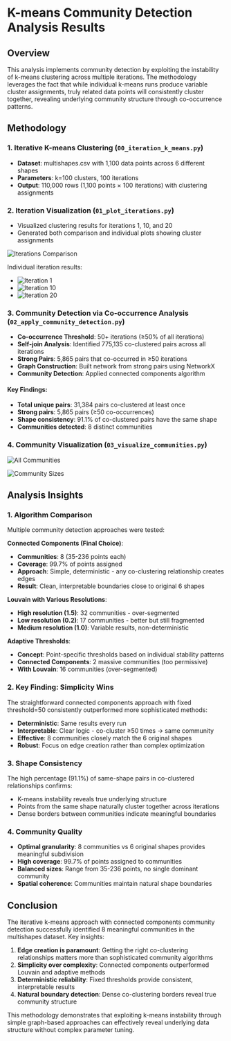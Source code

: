 # K-means Community Detection Analysis Results

## Overview

This analysis implements community detection by exploiting the instability of k-means clustering across multiple iterations. The methodology leverages the fact that while individual k-means runs produce variable cluster assignments, truly related data points will consistently cluster together, revealing underlying community structure through co-occurrence patterns.

## Methodology

### 1. Iterative K-means Clustering (`00_iteration_k_means.py`)
- **Dataset**: multishapes.csv with 1,100 data points across 6 different shapes
- **Parameters**: k=100 clusters, 100 iterations
- **Output**: 110,000 rows (1,100 points × 100 iterations) with clustering assignments

### 2. Iteration Visualization (`01_plot_iterations.py`)
- Visualized clustering results for iterations 1, 10, and 20
- Generated both comparison and individual plots showing cluster assignments

![Iterations Comparison](plots/iterations_comparison.png)

Individual iteration results:
- ![Iteration 1](plots/iteration_01_clusters.png)
- ![Iteration 10](plots/iteration_10_clusters.png)
- ![Iteration 20](plots/iteration_20_clusters.png)

### 3. Community Detection via Co-occurrence Analysis (`02_apply_community_detection.py`)
- **Co-occurrence Threshold**: 50+ iterations (≥50% of all iterations)
- **Self-join Analysis**: Identified 775,135 co-clustered pairs across all iterations
- **Strong Pairs**: 5,865 pairs that co-occurred in ≥50 iterations
- **Graph Construction**: Built network from strong pairs using NetworkX
- **Community Detection**: Applied connected components algorithm

#### Key Findings:
- **Total unique pairs**: 31,384 pairs co-clustered at least once
- **Strong pairs**: 5,865 pairs (≥50 co-occurrences)
- **Shape consistency**: 91.1% of co-clustered pairs have the same shape
- **Communities detected**: 8 distinct communities

### 4. Community Visualization (`03_visualize_communities.py`)

![All Communities](plots/all_communities.png)

![Community Sizes](plots/community_sizes.png)

## Analysis Insights

### 1. Algorithm Comparison
Multiple community detection approaches were tested:

**Connected Components (Final Choice)**:
- **Communities**: 8 (35-236 points each)
- **Coverage**: 99.7% of points assigned
- **Approach**: Simple, deterministic - any co-clustering relationship creates edges
- **Result**: Clean, interpretable boundaries close to original 6 shapes

**Louvain with Various Resolutions**:
- **High resolution (1.5)**: 32 communities - over-segmented
- **Low resolution (0.2)**: 17 communities - better but still fragmented
- **Medium resolution (1.0)**: Variable results, non-deterministic

**Adaptive Thresholds**:
- **Concept**: Point-specific thresholds based on individual stability patterns
- **Connected Components**: 2 massive communities (too permissive)
- **With Louvain**: 16 communities (over-segmented)

### 2. Key Finding: Simplicity Wins
The straightforward connected components approach with fixed threshold=50 consistently outperformed more sophisticated methods:
- **Deterministic**: Same results every run
- **Interpretable**: Clear logic - co-cluster ≥50 times → same community  
- **Effective**: 8 communities closely match the 6 original shapes
- **Robust**: Focus on edge creation rather than complex optimization

### 3. Shape Consistency
The high percentage (91.1%) of same-shape pairs in co-clustered relationships confirms:
- K-means instability reveals true underlying structure
- Points from the same shape naturally cluster together across iterations
- Dense borders between communities indicate meaningful boundaries

### 4. Community Quality
- **Optimal granularity**: 8 communities vs 6 original shapes provides meaningful subdivision
- **High coverage**: 99.7% of points assigned to communities
- **Balanced sizes**: Range from 35-236 points, no single dominant community
- **Spatial coherence**: Communities maintain natural shape boundaries

## Conclusion

The iterative k-means approach with connected components community detection successfully identified 8 meaningful communities in the multishapes dataset. Key insights:

1. **Edge creation is paramount**: Getting the right co-clustering relationships matters more than sophisticated community algorithms
2. **Simplicity over complexity**: Connected components outperformed Louvain and adaptive methods
3. **Deterministic reliability**: Fixed thresholds provide consistent, interpretable results
4. **Natural boundary detection**: Dense co-clustering borders reveal true community structure

This methodology demonstrates that exploiting k-means instability through simple graph-based approaches can effectively reveal underlying data structure without complex parameter tuning.